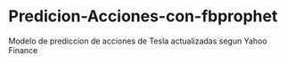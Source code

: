 # Predicion-Acciones-con-fbprophet
Modelo de prediccion de acciones de Tesla actualizadas segun Yahoo Finance
